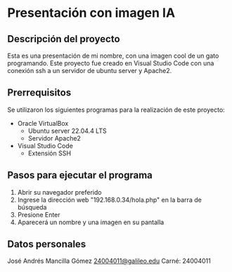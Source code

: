 # Presentación con imagen IA  

## Descripción del proyecto
Esta es una presentación de mi nombre, con una imagen cool de un gato programando. Este proyecto fue creado en Visual Studio Code con una conexión ssh a un servidor de ubuntu server y Apache2.

## Prerrequisitos
Se utilizaron los siguientes programas para la realización de este proyecto:
- Oracle VirtualBox
  - Ubuntu server 22.04.4 LTS
  - Servidor Apache2
- Visual Studio Code
  - Extensión SSH

## Pasos para ejecutar el programa
1. Abrir su navegador preferido
2. Ingrese la dirección web "192.168.0.34/hola.php" en la barra de búsqueda
3. Presione Enter
4. Aparecerá un nombre y una imagen en su pantalla

## Datos personales
José Andrés Mancilla Gómez
24004011@galileo.edu
Carné: 24004011
